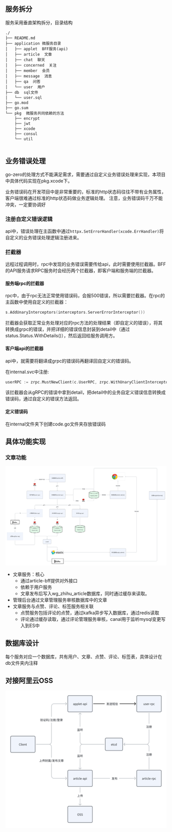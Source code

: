 
## 服务拆分
服务采用垂直架构拆分，目录结构
```shell
./
├── README.md
├── application 微服务目录
│   ├── applet  BFF服务(api)
│   ├── article  文章
│   ├── chat  聊天
│   ├── concerned  关注
│   ├── member  会员
│   ├── message  消息
│   ├── qa  问答
│   └── user  用户
├── db  sql文件
│   └── user.sql
├── go.mod
├── go.sum
└── pkg  微服务共同依赖的方法
    ├── encrypt
    ├── jwt
    ├── xcode
    ├── consul
    └── util
    
```

## 业务错误处理

go-zero的处理方式不能满足需求，需要通过自定义业务错误处理来实现，本项目中具体代码实现在pkg.xcode下。

业务错误码在开发项目中是非常重要的，标准的http状态码往往不带有业务属性，客户端很难通过标准的http状态码做业务逻辑处理。 注意，业务错误码千万不能冲突，一定要协调好

### 注册自定义错误逻辑

api中，错误处理在主函数中通过`httpx.SetErrorHandler(xcode.ErrHandler)`将自定义的业务错误处理逻辑注册进来。

### 拦截器

远程过程调用时，rpc中发现的业务错误需要传给api，此时需要使用拦截器。BFF的API服务请求RPC服务时会经历两个拦截器，即客户端和服务端的拦截器。

#### 服务端rpc的拦截器

rpc中，由于rpc无法正常使用错误码，会报500错误，所以需要拦截器。在rpc的主函数中使用自定义的拦截器：

```go
s.AddUnaryInterceptors(interceptors.ServerErrorInterceptor())
```

拦截器会获取正常业务处理对应的rpc方法的处理结果（即自定义的错误），将其转换成grpc的错误，并把详细的错误信息封装到detail中（通过status.Status.WithDetails()），然后返回给服务调用方。

#### 客户端api的拦截器

api中，就需要将翻译成grpc的错误码再翻译回自定义的错误码。

在internal.svc中注册:

```go
userRPC := zrpc.MustNewClient(c.UserRPC, zrpc.WithUnaryClientInterceptor(interceptors.ClientErrorInterceptor()))
```

该拦截器会从gRPC的错误中拿到detail，把detail中的业务自定义错误信息转换成错误码，通过自定义的错误方法返回。



#### 定义错误码

在internal文件夹下创建code.go文件夹存放错误码

## 具体功能实现

### 文章功能

![img.png](readmeImg/img.png)

- 文章服务：核心
  - 通过article-bff提供对外接口
  - 依赖于用户服务
  - 文章发布后写入wg_zhihu_article数据库，同时通过缓存来读取。
- 管理后台通过文章管理服务审核数据库中的文章
- 文章服务与点赞、评论、标签服务相关联
  - 点赞服务包括评论的点赞，通过kafka异步写入数据库，通过redis读取
  - 评论通过缓存读取，通过评论管理服务审核，canal用于监听mysql变更写入到ES中

## 数据库设计

每个服务对应一个数据库，共有用户、文章、点赞、评论、标签表，具体设计在db文件夹内注释

## 对接阿里云OSS

![img.png](readmeImg/img2.png)